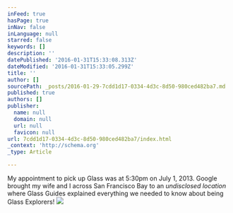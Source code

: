 ```yaml
---
inFeed: true
hasPage: true
inNav: false
inLanguage: null
starred: false
keywords: []
description: ''
datePublished: '2016-01-31T15:33:08.313Z'
dateModified: '2016-01-31T15:33:05.299Z'
title: ''
author: []
sourcePath: _posts/2016-01-29-7cdd1d17-0334-4d3c-8d50-980ced482ba7.md
published: true
authors: []
publisher:
  name: null
  domain: null
  url: null
  favicon: null
url: 7cdd1d17-0334-4d3c-8d50-980ced482ba7/index.html
_context: 'http://schema.org'
_type: Article

---
```

My appointment to pick up Glass was at 5:30pm on July 1, 2013\. Google brought my wife and I across San Francisco Bay to an _undisclosed location_ where Glass Guides explained everything we needed to know about being Glass Explorers!
![](https://the-grid-user-content.s3-us-west-2.amazonaws.com/426f1c36-8852-4dba-9b6c-da1acbf7ed5e.jpg)